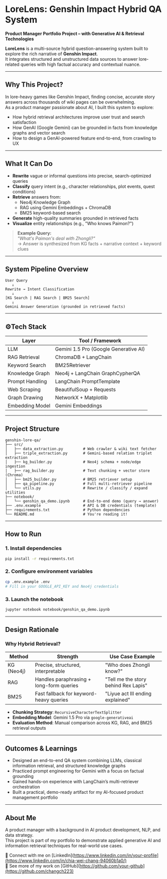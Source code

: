 # LoreLens: Genshin Impact Hybrid QA System

**Product Manager Portfolio Project – with Generative AI & Retrieval Technologies**

**LoreLens** is a multi-source hybrid question-answering system built to explore the rich narrative of **Genshin Impact**.  
It integrates structured and unstructured data sources to answer lore-related queries with high factual accuracy and contextual nuance.

---

## Why This Project?

In lore-heavy games like Genshin Impact, finding concise, accurate story answers across thousands of wiki pages can be overwhelming.  
As a product manager passionate about AI, I built this system to explore:

- How hybrid retrieval architectures improve user trust and search satisfaction
- How GenAI (Google Gemini) can be grounded in facts from knowledge graphs and vector search
- How to design a GenAI-powered feature end-to-end, from crawling to UX

---

## What It Can Do

- **Rewrite** vague or informal questions into precise, search-optimized queries
- **Classify** query intent (e.g., character relationships, plot events, quest conditions)
- **Retrieve** answers from:
  - Neo4j Knowledge Graph
  - RAG using Gemini Embeddings + ChromaDB
  - BM25 keyword-based search
- **Generate** high-quality summaries grounded in retrieved facts
- **Visualize** entity relationships (e.g., "Who knows Paimon?")

> **Example Query:**  
> _"What's Paimon's deal with Zhongli?"_  
> → Answer is synthesized from KG facts + narrative context + keyword clues

---

## System Pipeline Overview

```text
User Query
   ↓
Rewrite → Intent Classification
   ↓
[KG Search | RAG Search | BM25 Search]
   ↓
Gemini Answer Generation (grounded in retrieved facts)
```

---

## ⚙Tech Stack

| Layer             | Tool / Framework                       |
|-------------------|----------------------------------------|
| LLM               | Gemini 1.5 Pro (Google Generative AI)  |
| RAG Retrieval     | ChromaDB + LangChain                   |
| Keyword Search    | BM25Retriever                          |
| Knowledge Graph   | Neo4j + LangChain GraphCypherQA        |
| Prompt Handling   | LangChain PromptTemplate               |
| Web Scraping      | BeautifulSoup + Requests               |
| Graph Drawing     | NetworkX + Matplotlib                  |
| Embedding Model   | Gemini Embeddings                      |

---

## Project Structure

```plaintext
genshin-lore-qa/
├── src/
│   ├── data_extraction.py         # Web crawler & wiki text fetcher
│   ├── triple_extraction.py       # Gemini-based relation triplet extraction
│   ├── kg_builder.py              # Neo4j schema + node/edge ingestion
│   ├── rag_builder.py             # Text chunking + vector store (Chroma)
│   ├── bm25_builder.py            # BM25 retriever setup
│   ├── qa_pipeline.py             # Full multi-retriever pipeline
│   └── utils.py                   # Rewrite / classify / expand utilities
├── notebook/
│   └── genshin_qa_demo.ipynb      # End-to-end demo (query → answer)
├── .env.example                   # API & DB credentials (template)
├── requirements.txt               # Python dependencies
└── README.md                      # You're reading it!
```

---

## How to Run

### 1. Install dependencies
```bash
pip install -r requirements.txt
```

### 2. Configure environment variables
```bash
cp .env.example .env
# Fill in your GOOGLE_API_KEY and Neo4j credentials
```

### 3. Launch the notebook
```bash
jupyter notebook notebook/genshin_qa_demo.ipynb
```

---

## Design Rationale

### Why Hybrid Retrieval?

| Method     | Strength                                | Use Case Example                            |
|------------|-----------------------------------------|----------------------------------------------|
| KG (Neo4j) | Precise, structured, interpretable       | "Who does Zhongli know?"                     |
| RAG        | Handles paraphrasing + long-form queries | "Tell me the story behind Rex Lapis"        |
| BM25       | Fast fallback for keyword-heavy queries  | "Liyue act III ending explained"            |

- **Chunking Strategy**: `RecursiveCharacterTextSplitter`  
- **Embedding Model**: Gemini 1.5 Pro via `google-generativeai`  
- **Evaluation Method**: Manual comparison across KG, RAG, and BM25 retrieval outputs

---

## Outcomes & Learnings

- Designed an end-to-end QA system combining LLMs, classical information retrieval, and structured knowledge graphs  
- Practiced prompt engineering for Gemini with a focus on factual grounding  
- Gained hands-on experience with LangChain’s multi-retriever orchestration  
- Built a practical, demo-ready artifact for my AI-focused product management portfolio

---

## About Me

A product manager with a background in AI product development, NLP, and data strategy.  
This project is part of my portfolio to demonstrate applied generative AI and information retrieval techniques for real-world use cases.

📎 Connect with me on [LinkedIn](https://www.linkedin.com/in/your-profile](https://www.linkedin.com/in/chia-wei-chang-94060b1a0/)  
📂 See more of my work on [GitHub](https://github.com/your-github](https://github.com/changch223)


